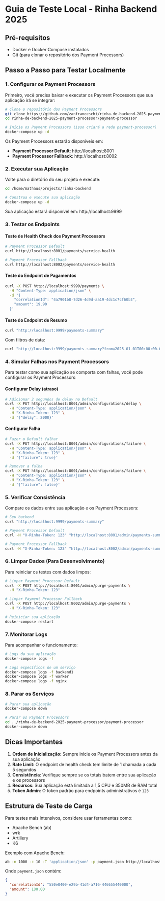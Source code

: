 # Guia de Teste Local - Rinha Backend 2025

## Pré-requisitos
- Docker e Docker Compose instalados
- Git (para clonar o repositório dos Payment Processors)

## Passo a Passo para Testar Localmente

### 1. Configurar os Payment Processors

Primeiro, você precisa baixar e executar os Payment Processors que sua aplicação irá se integrar:

```bash
# Clone o repositório dos Payment Processors
git clone https://github.com/zanfranceschi/rinha-de-backend-2025-payment-processor.git
cd rinha-de-backend-2025-payment-processor/payment-processor

# Inicie os Payment Processors (isso criará a rede payment-processor)
docker-compose up -d
```

Os Payment Processors estarão disponíveis em:
- **Payment Processor Default**: http://localhost:8001
- **Payment Processor Fallback**: http://localhost:8002

### 2. Executar sua Aplicação

Volte para o diretório do seu projeto e execute:

```bash
cd /home/mathaus/projects/rinha-backend

# Construa e execute sua aplicação
docker-compose up -d
```

Sua aplicação estará disponível em: http://localhost:9999

### 3. Testar os Endpoints

#### Teste de Health Check dos Payment Processors

```bash
# Payment Processor Default
curl http://localhost:8001/payments/service-health

# Payment Processor Fallback  
curl http://localhost:8002/payments/service-health
```

#### Teste do Endpoint de Pagamentos

```bash
curl -X POST http://localhost:9999/payments \
  -H "Content-Type: application/json" \
  -d '{
    "correlationId": "4a7901b8-7d26-4d9d-aa19-4dc1c7cf60b3",
    "amount": 19.90
  }'
```

#### Teste do Endpoint de Resumo

```bash
curl "http://localhost:9999/payments-summary"
```

Com filtros de data:
```bash
curl "http://localhost:9999/payments-summary?from=2025-01-01T00:00:00.000Z&to=2025-12-31T23:59:59.000Z"
```

### 4. Simular Falhas nos Payment Processors

Para testar como sua aplicação se comporta com falhas, você pode configurar os Payment Processors:

#### Configurar Delay (atraso)
```bash
# Adicionar 2 segundos de delay no Default
curl -X PUT http://localhost:8001/admin/configurations/delay \
  -H "Content-Type: application/json" \
  -H "X-Rinha-Token: 123" \
  -d '{"delay": 2000}'
```

#### Configurar Falha
```bash
# Fazer o Default falhar
curl -X PUT http://localhost:8001/admin/configurations/failure \
  -H "Content-Type: application/json" \
  -H "X-Rinha-Token: 123" \
  -d '{"failure": true}'

# Remover a falha
curl -X PUT http://localhost:8001/admin/configurations/failure \
  -H "Content-Type: application/json" \
  -H "X-Rinha-Token: 123" \
  -d '{"failure": false}'
```

### 5. Verificar Consistência

Compare os dados entre sua aplicação e os Payment Processors:

```bash
# Seu backend
curl "http://localhost:9999/payments-summary"

# Payment Processor Default
curl -H "X-Rinha-Token: 123" "http://localhost:8001/admin/payments-summary"

# Payment Processor Fallback
curl -H "X-Rinha-Token: 123" "http://localhost:8002/admin/payments-summary"
```

### 6. Limpar Dados (Para Desenvolvimento)

Para reiniciar os testes com dados limpos:

```bash
# Limpar Payment Processor Default
curl -X POST http://localhost:8001/admin/purge-payments \
  -H "X-Rinha-Token: 123"

# Limpar Payment Processor Fallback
curl -X POST http://localhost:8002/admin/purge-payments \
  -H "X-Rinha-Token: 123"

# Reiniciar sua aplicação
docker-compose restart
```

### 7. Monitorar Logs

Para acompanhar o funcionamento:

```bash
# Logs da sua aplicação
docker-compose logs -f

# Logs específicos de um serviço
docker-compose logs -f backend1
docker-compose logs -f worker
docker-compose logs -f nginx
```

### 8. Parar os Serviços

```bash
# Parar sua aplicação
docker-compose down

# Parar os Payment Processors
cd ../rinha-de-backend-2025-payment-processor/payment-processor
docker-compose down
```

## Dicas Importantes

1. **Ordem de Inicialização**: Sempre inicie os Payment Processors antes da sua aplicação
2. **Rate Limit**: O endpoint de health check tem limite de 1 chamada a cada 5 segundos
3. **Consistência**: Verifique sempre se os totais batem entre sua aplicação e os processors
4. **Recursos**: Sua aplicação está limitada a 1,5 CPU e 350MB de RAM total
5. **Token Admin**: O token padrão para endpoints administrativos é `123`

## Estrutura de Teste de Carga

Para testes mais intensivos, considere usar ferramentas como:
- Apache Bench (ab)
- wrk
- Artillery
- K6

Exemplo com Apache Bench:
```bash
ab -n 1000 -c 10 -T 'application/json' -p payment.json http://localhost:9999/payments
```

Onde `payment.json` contém:
```json
{
  "correlationId": "550e8400-e29b-41d4-a716-446655440000",
  "amount": 100.00
}
```